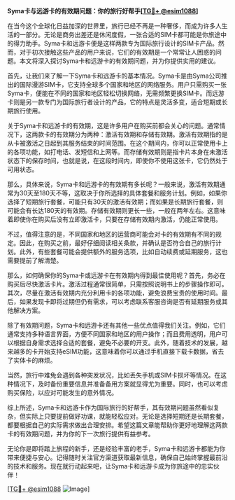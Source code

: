 **Syma卡与远游卡的有效期问题：你的旅行好帮手[[TG💪+ @esim1088](https://t.me/s/esim1088)]**

在当今这个全球化日益加深的世界里，旅行已经不再是一种奢侈，而成为许多人生活的一部分。无论是商务出差还是休闲度假，一张合适的SIM卡都可能是你旅途中的得力助手。Syma卡和远游卡便是这样两款专为国际旅行设计的SIM卡产品。然而，对于初次接触这些产品的用户来说，它们的有效期是一个常常让人困惑的问题。本文将深入探讨Syma卡和远游卡的有效期问题，并为你提供实用的建议。

首先，让我们来了解一下Syma卡和远游卡的基本情况。Syma卡是由Syma公司推出的国际漫游SIM卡，它支持全球多个国家和地区的网络服务。用户只需购买一张Syma卡，便能在不同的国家和地区轻松切换网络，无需频繁更换SIM卡。而远游卡则是另一款专门为国际旅行者设计的产品，它的特点是灵活多变，适合短期或长期旅行使用。

关于Syma卡和远游卡的有效期，这是许多用户在购买前都会关心的问题。通常情况下，这两款卡的有效期分为两种：激活有效期和存储有效期。激活有效期指的是从卡被激活之日起到其服务结束的时间范围。在这个期间内，你可以正常使用卡上的各项功能，如打电话、发短信和上网等。而存储有效期则是指卡片本身在未激活状态下的保存时间，也就是说，在这段时间内，即使你不使用这张卡，它仍然处于可用状态。

那么，具体来说，Syma卡和远游卡的有效期有多长呢？一般来说，激活有效期通常为30天至180天不等，这取决于你所选择的具体套餐和服务计划。例如，如果你选择了短期旅行套餐，可能只有30天的激活有效期；而如果是长期旅行套餐，则可能会有长达180天的有效期。存储有效期则更长一些，一般在两年左右。这意味着即使你在购买后没有立即激活卡，只要在存储有效期内激活，仍能正常使用。

不过，值得注意的是，不同国家和地区的运营商可能会对卡的有效期有不同的规定。因此，在购买之前，最好仔细阅读相关条款，并确认是否符合自己的旅行计划。此外，有些套餐可能会提供额外的服务选项，比如自动续费或延期服务，这也需要提前了解清楚。

那么，如何确保你的Syma卡或远游卡在有效期内得到最佳使用呢？首先，务必在购买后尽快激活卡片。激活过程通常很简单，只需按照说明书上的步骤操作即可。其次，尽量在激活有效期内充分利用卡的各项功能，避免浪费宝贵的使用时间。最后，如果发现卡即将过期但仍有需求，可以考虑联系客服咨询是否有延期服务或其他解决方案。

除了有效期问题，Syma卡和远游卡还有其他一些优点值得我们关注。例如，它们通常支持多种语言界面，方便不同国家和地区的用户操作；而且费用透明，用户可以根据自身需求选择合适的套餐，避免不必要的开支。此外，随着技术的发展，越来越多的卡开始支持eSIM功能，这意味着你可以通过手机直接下载卡数据，省去了实体卡的麻烦。

当然，旅行中难免会遇到各种突发状况，比如丢失手机或SIM卡损坏等情况。在这种情况下，及时备份重要信息并准备备用方案就显得尤为重要。同时，也可以考虑购买保险，以应对可能发生的意外情况。

综上所述，Syma卡和远游卡作为国际旅行的好帮手，其有效期问题虽然看似复杂，但实际上只要提前做好功课，就能轻松应对。无论是选择短期还是长期套餐，都要根据自己的实际需求做出合理安排。希望这篇文章能帮助你更好地理解这两款卡的有效期问题，并为你的下一次旅行提供有益参考。

无论你是即将踏上旅程的新手，还是经验丰富的老手，Syma卡和远游卡都能为你带来便捷与安心。记得随时关注官方渠道获取最新信息，确保自己始终掌握最前沿的技术和服务。现在就行动起来吧，让Syma卡和远游卡成为你旅途中的忠实伙伴！

[[TG💪+ @esim1088](https://t.me/s/esim1088) ![Image](https://i.postimg.cc/4NQfJmqS/Snipaste-2025-05-13-00-14-12.png)]